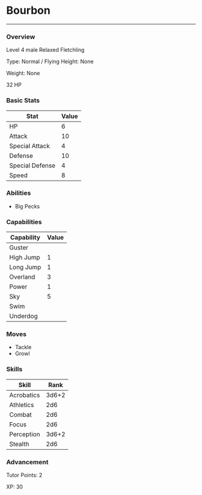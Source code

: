 # Bourbon
------------------------------------------------------------------------

### Overview
Level 4 male Relaxed Fletchling

Type: Normal / Flying
Height: None

Weight: None

32 HP

### Basic Stats
| Stat              | Value |
| ----------------- | ----- |
| HP                | 6 |
| Attack            | 10 |
| Special Attack    | 4 |
| Defense           | 10 |
| Special Defense   | 4 |
| Speed             | 8 |

### Abilities
* Big Pecks

### Capabilities
| Capability    | Value |
| ------------- | ----- |
| Guster |  |
| High Jump | 1 |
| Long Jump | 1 |
| Overland | 3 |
| Power | 1 |
| Sky | 5 |
| Swim |  |
| Underdog |  |

### Moves
* Tackle
* Growl

### Skills
| Skill         | Rank |
| ------------- | ---- |
| Acrobatics | 3d6+2 |
| Athletics | 2d6 |
| Combat | 2d6 |
| Focus | 2d6 |
| Perception | 3d6+2 |
| Stealth | 2d6 |

### Advancement
Tutor Points: 2

XP: 30
